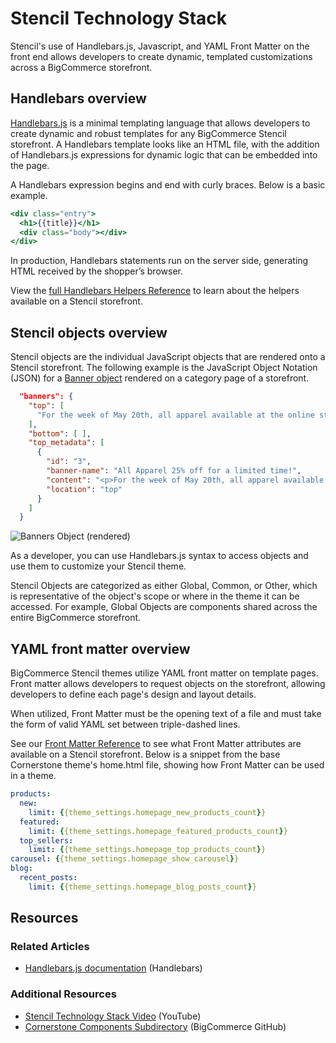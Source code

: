 # Stencil Technology Stack



Stencil's use of Handlebars.js, Javascript, and YAML Front Matter on the front end allows developers to create dynamic, templated customizations across a BigCommerce storefront.

## Handlebars overview

[Handlebars.js](https://handlebarsjs.com/) is a minimal templating language that allows developers to create dynamic and robust templates for any BigCommerce Stencil storefront. A Handlebars template looks like an HTML file, with the addition of Handlebars.js expressions for dynamic logic that can be embedded into the page.

A Handlebars expression begins and end with curly braces. Below is a basic example.

```handlebars title="Using handlebars to access the {{title}} variable" lineNumbers
<div class="entry">
  <h1>{{title}}</h1>
  <div class="body"></div>
</div>
```

In production, Handlebars statements run on the server side, generating HTML received by the shopper’s browser.

View the [full Handlebars Helpers Reference](/stencil-docs/reference-docs/handlebars-helpers-reference) to learn about the helpers available on a Stencil storefront.

## Stencil objects overview

Stencil objects are the individual JavaScript objects that are rendered onto a Stencil storefront. The following example is the JavaScript Object Notation (JSON) for a [Banner object](/stencil-docs/reference-docs/global-objects-and-properties#global-objects_banner) rendered on a category page of a storefront.

```json title="Example banners object JSON for a banner object, accessible through Handlebars.js " lineNumbers
  "banners": {
    "top": [
      "For the week of May 20th, all apparel available at the online store will be 25% off the standard store price."
    ],
    "bottom": [ ],
    "top_metadata": [
      {
        "id": "3",
        "banner-name": "All Apparel 25% off for a limited time!",
        "content": "<p>For the week of May 20th, all apparel available at the online store will be 25% off the standard store price.</p>",
        "location": "top"
      }
    ]
  }
```

![Banners Object (rendered)](//s3.amazonaws.com/user-content.stoplight.io/6116/1558381899909 "Banners Object (rendered)")

As a developer, you can use Handlebars.js syntax to access objects and use them to customize your Stencil theme.

Stencil Objects are categorized as either Global, Common, or Other, which is representative of the object's scope or where in the theme it can be accessed. For example, Global Objects are components shared across the entire BigCommerce storefront.

## YAML front matter overview

BigCommerce Stencil themes utilize YAML front matter on template pages. Front matter allows developers to request objects on the storefront, allowing developers to define each page's design and layout details.


When utilized, Front Matter must be the opening text of a file and must take the form of valid YAML set between triple-dashed lines.

See our [Front Matter Reference](/stencil-docs/reference-docs/front-matter-reference) to see what Front Matter attributes are available on a Stencil storefront. Below is a snippet from the base Cornerstone theme's <span class="fn">home.html</span> file, showing how Front Matter can be used in a theme.


```yml title="YAML Front Matter home.html, Cornerstone theme" lineNumbers
products:
  new:
    limit: {{theme_settings.homepage_new_products_count}}
  featured:
    limit: {{theme_settings.homepage_featured_products_count}}
  top_sellers:
    limit: {{theme_settings.homepage_top_products_count}}
carousel: {{theme_settings.homepage_show_carousel}}
blog:
  recent_posts:
    limit: {{theme_settings.homepage_blog_posts_count}}
```

## Resources

### Related Articles

* [Handlebars.js documentation](https://handlebarsjs.com/) (Handlebars)

### Additional Resources

* [Stencil Technology Stack Video](//youtube.com/watch/p5SR8N0SeCg) (YouTube)
* [Cornerstone Components Subdirectory](https://github.com/bigcommerce/cornerstone) (BigCommerce GitHub)
